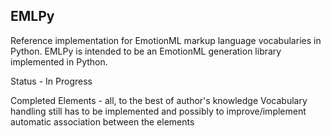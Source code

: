 EMLPy
-----------

Reference implementation for EmotionML markup language vocabularies in Python.
EMLPy is intended to be an EmotionML generation library implemented in Python.  
 
Status - In Progress  

Completed Elements - all, to the best of author's knowledge
Vocabulary handling still has to be implemented and possibly
to improve/implement automatic association between the elements
